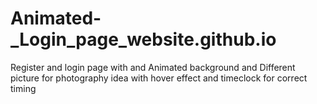 # Animated-_Login_page_website.github.io
Register and login page with and Animated background and Different picture for photography idea with hover effect and timeclock for correct timing

